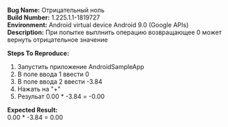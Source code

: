 **Bug Name:** Отрицательный ноль  
**Build Number:** 1.225.1.1-1819727  
**Environment:** Android virtual device Android 9.0 (Google APIs)  
**Description:** При попытке выплнить операцию возвращающее 0 может вернуть отрицательное значение   

**Steps To Reproduce:**  
1. Запустить приложение AndroidSampleApp  
2. В поле ввода 1 ввести 0   
3. В поле ввода 2 ввести -3.84  
4. Нажать на "+"  
5. Резульат 0.00 * -3.84 = -0.00  

**Expected Result:**  
0.00 * -3.84 = 0.00  
